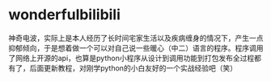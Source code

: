 # wonderfulbilibili
 神奇电波，实际上是本人经历了长时间宅家生活以及疾病缠身的情况下，产生一点抑郁倾向，于是想着做一个可以对自己说一些暖心（中二）语言的程序。程序调用了网络上开源的api，也算是python小程序从设计到调用功能到打包发布全过程都有了，后面更新教程，对刚学python的小白友好的一个实战经验吧（笑）
